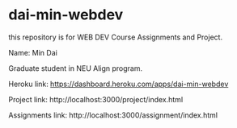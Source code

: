 # dai-min-webdev
this repository is for WEB DEV Course Assignments and Project.

Name: Min Dai

Graduate student in NEU Align program. 

Heroku link: https://dashboard.heroku.com/apps/dai-min-webdev

Project link: http://localhost:3000/project/index.html

Assignments link: http://localhost:3000/assignment/index.html

